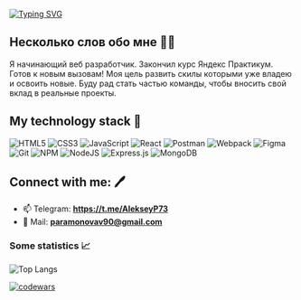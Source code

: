 [![Typing SVG](https://readme-typing-svg.herokuapp.com?font=Fira+Code&pause=1000&color=000000&width=435&lines=Hi,+&#128075;+I'm+Aleksey)](https://git.io/typing-svg)


## Несколько слов обо мне 👨‍💻

Я начинающий веб разработчик. Закончил курс Яндекс Практикум. Готов к новым вызовам! Моя цель развить скилы которыми уже владею и освоить новые. Буду рад стать частью команды, чтобы вносить свой вклад в реальные проекты.

## My technology stack 👀

![HTML5](https://img.shields.io/badge/html5-%23E34F26.svg?style=for-the-badge&logo=html5&logoColor=white)
![CSS3](https://img.shields.io/badge/css3-%231572B6.svg?style=for-the-badge&logo=css3&logoColor=white)
![JavaScript](https://img.shields.io/badge/javascript-%23323330.svg?style=for-the-badge&logo=javascript&logoColor=%23F7DF1E)
![React](https://img.shields.io/badge/react-%2320232a.svg?style=for-the-badge&logo=react&logoColor=%2361DAFB)
![Postman](https://img.shields.io/badge/Postman-FF6C37?style=for-the-badge&logo=postman&logoColor=white)
![Webpack](https://img.shields.io/badge/webpack-%238DD6F9.svg?style=for-the-badge&logo=webpack&logoColor=black)
![Figma](https://img.shields.io/badge/figma-%23F24E1E.svg?style=for-the-badge&logo=figma&logoColor=white)
![Git](https://img.shields.io/badge/git-%23F05033.svg?style=for-the-badge&logo=git&logoColor=white)
![NPM](https://img.shields.io/badge/NPM-%23000000.svg?style=for-the-badge&logo=npm&logoColor=white)
![NodeJS](https://img.shields.io/badge/node.js-6DA55F?style=for-the-badge&logo=node.js&logoColor=white)
![Express.js](https://img.shields.io/badge/express.js-%23404d59.svg?style=for-the-badge&logo=express&logoColor=%2361DAFB)
![MongoDB](https://img.shields.io/badge/MongoDB-%234ea94b.svg?style=for-the-badge&logo=mongodb&logoColor=white)

## Connect with me: 🖊️

- 📫 Telegram: **https://t.me/AlekseyP73**
- 📧 Mail: **paramonovav90@gmail.com**

### Some statistics 📈

![Top Langs](https://github-readme-stats.vercel.app/api/top-langs/?username=Selvetarm90&layout=compact)

[![codewars](https://www.codewars.com/users/Selvetarm90/badges/large)](https://www.codewars.com/users/Selvetarm90)
